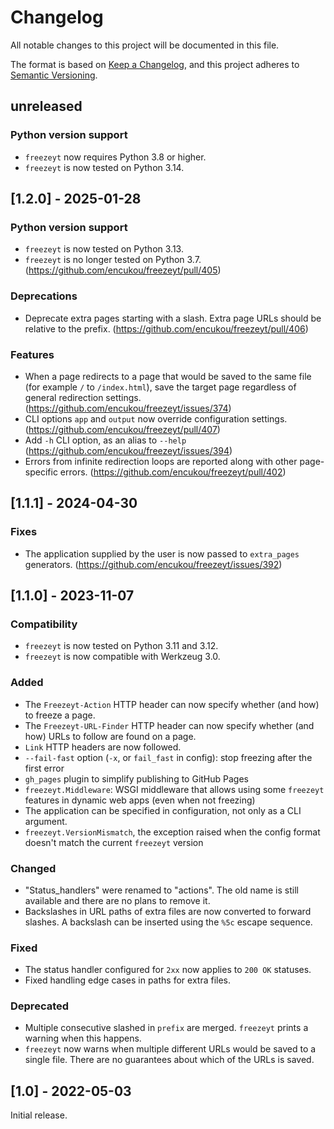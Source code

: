# Changelog

All notable changes to this project will be documented in this file.

The format is based on [Keep a Changelog](https://keepachangelog.com/en/1.0.0/),
and this project adheres to [Semantic Versioning](https://semver.org/spec/v2.0.0.html).


## unreleased

### Python version support

* `freezeyt` now requires Python 3.8 or higher.
* `freezeyt` is now tested on Python 3.14.


## [1.2.0] - 2025-01-28

### Python version support

* `freezeyt` is now tested on Python 3.13.
* `freezeyt` is no longer tested on Python 3.7.
  (https://github.com/encukou/freezeyt/pull/405)

### Deprecations

* Deprecate extra pages starting with a slash. Extra page URLs should be
  relative to the prefix.
  (https://github.com/encukou/freezeyt/pull/406)

### Features

* When a page redirects to a page that would be saved to the same file
  (for example `/` to `/index.html`), save the target page regardless
  of general redirection settings.
  (https://github.com/encukou/freezeyt/issues/374)
* CLI options `app` and `output` now override configuration settings.
  (https://github.com/encukou/freezeyt/pull/407)
* Add `-h` CLI option, as an alias to `--help`
  (https://github.com/encukou/freezeyt/issues/394)
* Errors from infinite redirection loops are reported along with other
  page-specific errors. (https://github.com/encukou/freezeyt/pull/402)


## [1.1.1] - 2024-04-30

### Fixes

* The application supplied by the user is now passed to `extra_pages`
  generators. (https://github.com/encukou/freezeyt/issues/392)

## [1.1.0] - 2023-11-07

### Compatibility

* `freezeyt` is now tested on Python 3.11 and 3.12.
* `freezeyt` is now compatible with Werkzeug 3.0.

### Added

* The `Freezeyt-Action` HTTP header can now specify whether (and how) to freeze
  a page.
* The `Freezeyt-URL-Finder` HTTP header can now specify whether (and how)
  URLs to follow are found on a page.
* `Link` HTTP headers are now followed.
* `--fail-fast` option (`-x`, or `fail_fast` in config): stop freezing after
  the first error
* `gh_pages` plugin to simplify publishing to GitHub Pages
* `freezeyt.Middleware`: WSGI middleware that allows using some `freezeyt`
  features in dynamic web apps (even when not freezing)
* The application can be specified in configuration, not only as a CLI
  argument.
* `freezeyt.VersionMismatch`, the exception raised when the config format
  doesn't match the current `freezeyt` version

### Changed

* "Status_handlers" were renamed to "actions".
  The old name is still available and there are no plans to remove it.
* Backslashes in URL paths of extra files are now converted to forward slashes.
  A backslash can be inserted using the `%5c` escape sequence.

### Fixed

* The status handler configured for `2xx` now applies to `200 OK` statuses.
* Fixed handling edge cases in paths for extra files.

### Deprecated

* Multiple consecutive slashed in `prefix` are merged. `freezeyt` prints a
  warning when this happens.
* `freezeyt` now warns when multiple different URLs would be saved to a single
  file. There are no guarantees about which of the URLs is saved.


## [1.0] - 2022-05-03

Initial release.
